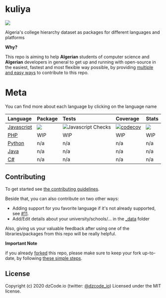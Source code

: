 # kuliya

[<img src="http://img.shields.io/badge/Join%20us%20on%20Slack-@dzCode.io-yellow.svg?logo=slack">](https://join.slack.com/t/dzcode/shared_invite/zt-ek9kscb7-m8z_~cBjX79l~uchuABPFQ)

Algeria's college hierarchy dataset as packages for different languages and platforms

**Why?**

This repo is aiming to help **Algerian** students of computer science and **Algerian** developers in general to get up and running with open-source in the easiest, fastest and most flexible way possible, by providing [multiple and easy ways](#contributing) to contribute to this repo.

# Meta

You can find more about each language by clicking on the language name

| Language                   | Package                                                                                                | Tests                                                                                             | Coverage                                                                                                                 | Stats                                                                                                   |
| :------------------------- | :----------------------------------------------------------------------------------------------------- | :------------------------------------------------------------------------------------------------ | :----------------------------------------------------------------------------------------------------------------------- | :------------------------------------------------------------------------------------------------------ |
| [Javascript](./javascript) | [![](https://img.shields.io/npm/v/@dzcode-io/kuliya)](https://www.npmjs.com/package/@dzcode-io/kuliya) | ![Javascript Checks](https://github.com/dzcode-io/kuliya/workflows/Javascript%20Checks/badge.svg) | [![codecov](https://codecov.io/gh/dzcode-io/kuliya/branch/main/graph/badge.svg)](https://codecov.io/gh/dzcode-io/kuliya) | [![](https://img.shields.io/npm/dm/@dzcode-io/kuliya)](https://www.npmjs.com/package/@dzcode-io/kuliya) |
| [PHP](./php)               | WIP                                                                                                    | WIP                                                                                               | WIP                                                                                                                      | WIP                                                                                                     |
| [Python](./python)         | n/a                                                                                                    | n/a                                                                                               | n/a                                                                                                                      | n/a                                                                                                     |
| [Java](./java)             | n/a                                                                                                    | n/a                                                                                               | n/a                                                                                                                      | n/a                                                                                                     |
| [C#](./csharp)             | n/a                                                                                                    | n/a                                                                                               | n/a                                                                                                                      | n/a                                                                                                     |

## Contributing

To get started see [the contributing guidelines](.github/CONTRIBUTING.md).

Beside that, you can also contribute on two other ways:

- Adding support for you favorite language if it's not already supported, see [#11](https://github.com/dzcode-io/kuliya/issues/11).
- Add/Edit details about your university/schools/... in the [\_data](./_data) folder

Also, giving us your valuable feedback after using one of the libraries/packages from this repo will be really helpful.

**Important Note**

if you already [forked](https://www.dzcode.io/Learn/Git_Basics/Forking_A_Repository) this repo, please make sure to keep your fork up-to-date, by following [these simple steps](https://www.dzcode.io/Learn/Git_Basics/Syncing_An_Old_Forked_Repository_With_Upstream).

## License

Copyright (c) 2020 dzCode.io (twitter: [@dzcode_io](https://twitter.com/dzcode_io)) Licensed under the MIT license.
